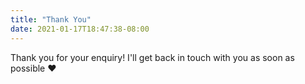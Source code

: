 ```yaml
---
title: "Thank You"
date: 2021-01-17T18:47:38-08:00
---
```


Thank you for your enquiry! I'll get back in touch with you as soon as possible ❤️